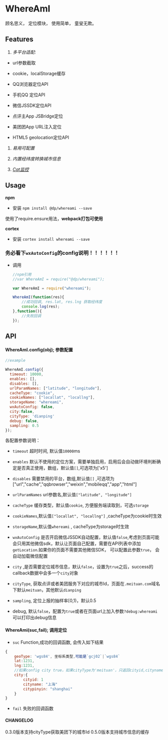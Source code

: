 
# WhereAmI

顾名思义， 定位模块， 使用简单， 童叟无欺。

## Features

1. *多平台适配*:

- url参数截取
    
- cookie，localStorage缓存
    
- QQ浏览器定位API

- 手机QQ 定位API
    
- 微信JSSDK定位API
    
- 点评主App JSBridge定位

- 美团团App URL注入定位
    
- HTML5 geolocation定位API
    
1. *易用可配置*

1. *内置经纬度转换城市信息*

1. *[Cat监控](http://cat.dianpingoa.com/cat/r/web?op=piechart&query1=2015-07-23;129;;1;;00:00;12:25&groupByField=code&api1=whereami-type-all|whereami-type-all)*

## Usage

**npm**

- 安装 `npm install @dp/whereami --save`

使用了require.ensure用法，**webpack打包可使用**

**cortex**

- 安装 `cortex install whereami --save`

### 务必看下`wxAutoConfig`的config说明！！！！！！

- 调用

    ```javascript
    //npm引用
    //var WhereAmI = require("@dp/whereami");
    
    var WhereAmI = require("whereami");
    
    WhereAmI(function(res){
        //成功回调, res.lat, res.lng 获取经纬度
        console.log(res);
    },function(){
        //失败回调
    });
    
    
    ```
    
## API


#### WhereAmI.config(obj); 参数配置

  ```javascript
  //example
  
  WhereAmI.config({
    timeout: 10000,
    enables: [], 
    disables: [],
    urlParamNames: ["latitude", "longitude"],
    cacheType: "cookie", 
    cookieNames: ["locallat", "locallng"],
    storageName: "whereami",
    wxAutoConfig: false,
    city:false,
    cityType: 'dianping'  
    debug: false,
    sampling: 0.5
  });
  ```
  
  各配置参数说明：
  
  - `timeout` 超时时间, 默认值`10000`ms

  - `enables` 默认不使用的定位方案，需要单独启用，启用后会自动做环境判断确定是否真正使用，数组，默认值`[]`,可选项为['x5']

  - `disables` 需要禁用的平台，数组,默认值`[]` ,可选项为["url","cache","qqbrowser","weixin","mobileqq","app","html"]
  
  
  - `urlParamNames` url参数名,默认值`["latitude", "longitude"]`
  
  
  - `cacheType` 缓存类型，默认值`cookie`, 方便服务端读取到，可选`storage`
  
  
  - `cookieNames`,默认值`["locallat", "locallng"]` ,cacheType为cookie时生效
  
  
  - `storageName`,默认值`whereami` , cacheType为storage时生效
  
  
  - `wxAutoConfig` 是否开启微信JSSDK自动配置，默认值`false`,考虑到页面可能会只用其他微信sdk，默认让页面自己配置，需要在API列表中添加`getLocation`.如果你的页面不需要其他微信SDK， 可以配置此参数`true`， 会自动加载微信配置
  
    
  - `city` ,是否需要定位城市信息，默认`false`，设置为`true`之后，success的callback数据中会多一个`city`对象

  - `cityType`, 获取点评或者美团服务下对应的城市Id，页面在`.meituan.com`域名下默认`meituan`，其他默认`dianping`
    
  - `sampling`, 定位上报的抽样率[0,1)，默认0.5

  - debug, 默认`false`，配置为`true`或者在页面url上加入参数`?debug:whereami` 可以打印出debug信息  

####  WhereAmi(suc,fail); 调用定位
    
    
  - `suc` Function,成功的回调函数, 会传入如下结果
  
  ```javascript
  {
      geoType: 'wgs84', 坐标系类型,可能是`gcj02`|`wgs84`
      lat:1231,
      lng:1231,
      //如果config city true，如果cityType为'meituan'，只返回cityid,cityname
      city:{
          cityid: 1
          cityname: "上海"
          citypinyin: "shanghai"
      }
  }
  ```
    
  - `fail` 失败的回调函数

#### CHANGELOG

0.3.0版本支持cityType获取美团下的城市Id
0.5.0版本支持城市信息的缓存
  